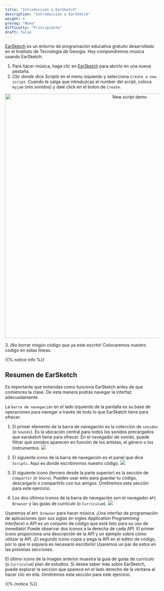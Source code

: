 ```yaml
---
title: "Introducción a EarSketch"
description: "Introducción a EarSketch"
weight: 4
prereq: "None"
difficulty: "Principiante"
draft: false
---
```


[EarSketch](https://en.wikipedia.org/wiki/EarSketch) es un entorno de programación educativa gratuito desarrollado en el Instituto de Tecnología de Georgia. Hoy compondremos música usando EarSketch. 

1. Para hacer música, haga clic en [EarSketch](https://earsketch.gatech.edu/earsketch2/) para abrirlo en una nueva pestaña.
2. Clic donde dice *Scripts* en el menu izquierdo y selecciona `Create a new script`. Cuando te salga que introduzcas el number del script, coloca `myjam` (mis sonidos) y dale click en el buton de `Create`.
<p style="text-align: center; "><img src="../gif/createanewscript.gif" alt="New script demo" width="800"/></p>
3. ¡No borrar ningún código que ya este escrito! Colocaremos nuestro código en estas líneas.

{{% notice info %}} 

## Resumen de EarSketch

Es importante que entiendas como funciona EarSketch antes de que comiences la clase. De esta manera podrás navegar la interfaz adecuadamente. 

La `barra de navegación` en el lado izquierdo de la pantalla es su base de operaciones para navegar a través de todo lo que EarSketch tiene para ofrecer.

1. El primer elemento de la barra de navegación es la colección de `sonidos` (o `Sounds`). Es la ubicación central para todos los sonidos precargados que earsketch tiene para ofrecer. En el navegador de sonido, puede filtrar qué sonidos aparecen en función de los artistas, el género o los instrumentos.
    ![](../img/screenshot-navigation-sound-browser.png)

2. El siguiente icono de la barra de navegación es el panel que dice `Scripts`. Aquí es donde escribiremos nuestro código.
    ![](../img/screenshot-navigation-script.png)

3. El siguiente icono (tercero desde la parte superior) es la sección de `Compartir` (o `Share`). Puedes usar esto para guardar tu código, descargarlo o compartirlo con tus amigos. Omitiremos esta sección para este ejercicio.

4. Los dos últimos iconos de la barra de navegación son el navegador `API Browser` y las guías de currículo (o `Curriculum`). 
    ![](../img/screenshot-navigation-api-curriculum.png)

Usaremos el  `API browser` para hacer música. ¡Una interfaz de programación de aplicaciones (por sus siglas en ingles *Application Programming Interface*) o *API* es un conjunto de código que está listo para su uso de inmediato! Puede observar dos iconos a la derecha de cada API. El primer icono proporciona una descripción de la API y un ejemplo sobre cómo utilizar la API. ¡El segundo icono copia y pega la API en el editor de código, por lo que ni siquiera es necesario escribirlo! Usaremos un par de estos en las próximas secciones.

El último icono de la imagen anterior muestra la guía de guías de currículo (o `Curriculum`) plan de estudios. Si desea saber más sobre EarSketch, puede explorar la sección que aparece en el lado derecho de la ventana al hacer clic en ella. Omitiremos esta sección para este ejercicio.

{{% /notice %}}
